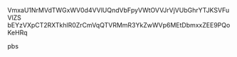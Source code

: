 VmxaU1NrMVdTWGxWV0d4VVlUQndVbFpyVWtOVVJrVjVUbGhrYTJKSVFuVlZS
bEYzVXpCT2RXTkhlR0ZrCmVqQTVRMmR3YkZwWVp6MEtDbmxxZEE9PQoKeHRq

pbs